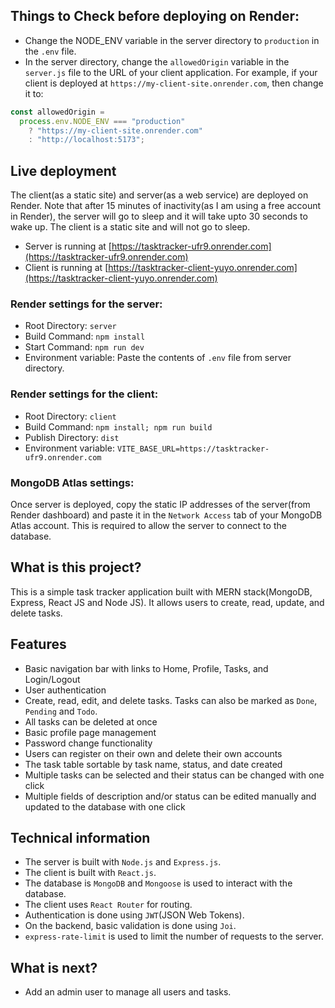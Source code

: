 ## Things to Check before deploying on Render:

- Change the NODE_ENV variable in the server directory to `production` in the `.env` file.
- In the server directory, change the `allowedOrigin` variable in the `server.js` file to the URL of your client application. For example, if your client is deployed at `https://my-client-site.onrender.com`, then change it to:

```js
const allowedOrigin =
  process.env.NODE_ENV === "production"
    ? "https://my-client-site.onrender.com"
    : "http://localhost:5173";
```

## Live deployment

The client(as a static site) and server(as a web service) are deployed on Render. Note that after 15 minutes of inactivity(as I am using a free account in Render), the server will go to sleep and it will take upto 30 seconds to wake up. The client is a static site and will not go to sleep.

- Server is running at [https://tasktracker-ufr9.onrender.com](https://tasktracker-ufr9.onrender.com)
- Client is running at [https://tasktracker-client-yuyo.onrender.com](https://tasktracker-client-yuyo.onrender.com)

### Render settings for the server:

- Root Directory: `server`
- Build Command: `npm install`
- Start Command: `npm run dev`
- Environment variable: Paste the contents of `.env` file from server directory.

### Render settings for the client:

- Root Directory: `client`
- Build Command: `npm install; npm run build`
- Publish Directory: `dist`
- Environment variable: `VITE_BASE_URL=https://tasktracker-ufr9.onrender.com`

### MongoDB Atlas settings:

Once server is deployed, copy the static IP addresses of the server(from Render dashboard) and paste it in the `Network Access` tab of your MongoDB Atlas account. This is required to allow the server to connect to the database.

## What is this project?

This is a simple task tracker application built with MERN stack(MongoDB, Express, React JS and Node JS). It allows users to create, read, update, and delete tasks.

## Features

- Basic navigation bar with links to Home, Profile, Tasks, and Login/Logout
- User authentication
- Create, read, edit, and delete tasks. Tasks can also be marked as `Done`, `Pending` and `Todo`.
- All tasks can be deleted at once
- Basic profile page management
- Password change functionality
- Users can register on their own and delete their own accounts
- The task table sortable by task name, status, and date created
- Multiple tasks can be selected and their status can be changed with one click
- Multiple fields of description and/or status can be edited manually and updated to the database with one click

## Technical information

- The server is built with `Node.js` and `Express.js`.
- The client is built with `React.js`.
- The database is `MongoDB` and `Mongoose` is used to interact with the database.
- The client uses `React Router` for routing.
- Authentication is done using `JWT`(JSON Web Tokens).
- On the backend, basic validation is done using `Joi`.
- `express-rate-limit` is used to limit the number of requests to the server.

## What is next?

- Add an admin user to manage all users and tasks.
